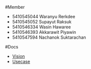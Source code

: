 #Member
- 5410545044  Waranyu Rerkdee
- 5410545052  Supayut Raksuk
- 5410546334  Wasin Hawaree
- 5410546393  Akkarawit Piyawin
- 5410547594  Nachanok Suktarachan

#Docs
- [Vision](https://docs.google.com/document/d/1ZoButzyDmYuiaFihFJX94dOtL-MCNoTuFbhzIWADe_Q/edit)
- [Usecase](https://docs.google.com/document/d/1L1Jao8QXdYWIrQ-yBCkgu6rylNec2IawzRv6QbrXMwQ/edit)
